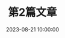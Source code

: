 ---
title: 第2篇文章
date: 2023-08-21 10:00:00
update: 2023-08-21 10:00:00
cover: //i0.hdslb.com/bfs/archive/f612b09c104a2d2b04322a6fc5cc77b26b21a8fe.jpg@672w_378h_1c_!web-search-common-cover

---